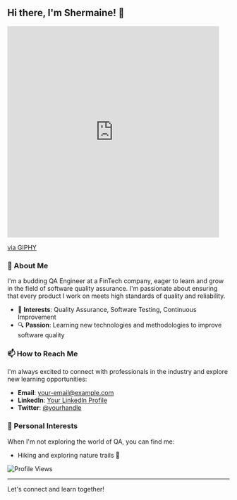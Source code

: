 ## Hi there, I'm Shermaine! 👋

<iframe src="https://giphy.com/embed/cJ5vF0yBJdspg9GgJd" width="480" height="480" frameBorder="0" class="giphy-embed" allowFullScreen></iframe><p><a href="https://giphy.com/gifs/originals-cJ5vF0yBJdspg9GgJd">via GIPHY</a></p>

### 🚀 About Me
I'm a budding QA Engineer at a FinTech company, eager to learn and grow in the field of software quality assurance. I'm passionate about ensuring that every product I work on meets high standards of quality and reliability.

- 🌟 **Interests**: Quality Assurance, Software Testing, Continuous Improvement
- 🔍 **Passion**: Learning new technologies and methodologies to improve software quality

### 📫 How to Reach Me
I'm always excited to connect with professionals in the industry and explore new learning opportunities:

- **Email**: [your-email@example.com](mailto:your-email@example.com)
- **LinkedIn**: [Your LinkedIn Profile](https://linkedin.com/in/yourprofile)
- **Twitter**: [@yourhandle](https://twitter.com/yourhandle)

### 🌱 Personal Interests
When I'm not exploring the world of QA, you can find me:

- Hiking and exploring nature trails 🥾

![Profile Views](https://komarev.com/ghpvc/?username=thisissher&color=blue)

---

Let's connect and learn together!
